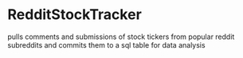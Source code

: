 # RedditStockTracker

pulls comments and submissions of stock tickers from popular reddit subreddits and commits them to a sql table for data analysis
